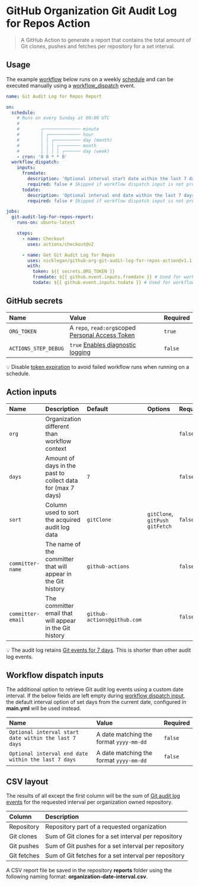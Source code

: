 # GitHub Organization Git Audit Log for Repos Action

> A GitHub Action to generate a report that contains the total amount of Git clones, pushes and fetches per repository for a set interval.

## Usage

The example [workflow](https://docs.github.com/en/actions/reference/workflow-syntax-for-github-actions) below runs on a weekly [schedule](https://docs.github.com/en/actions/reference/events-that-trigger-workflows#scheduled-events) and can be executed manually using a [workflow_dispatch](https://docs.github.com/en/actions/reference/events-that-trigger-workflows#manual-events) event.

```yml
name: Git Audit Log for Repos Report

on:
  schedule:
    # Runs on every Sunday at 00:00 UTC
    #
    #        ┌────────────── minute
    #        │ ┌──────────── hour
    #        │ │ ┌────────── day (month)
    #        │ │ │ ┌──────── month
    #        │ │ │ │ ┌────── day (week)
    - cron: '0 0 * * 0'
  workflow_dispatch:
    inputs:
      fromdate:
        description: 'Optional interval start date within the last 7 days (format: yyyy-mm-dd)'
        required: false # Skipped if workflow dispatch input is not provided
      todate:
        description: 'Optional interval end date within the last 7 days (format: yyyy-mm-dd)'
        required: false # Skipped if workflow dispatch input is not provided

jobs:
  git-audit-log-for-repos-report:
    runs-on: ubuntu-latest

    steps:
      - name: Checkout
        uses: actions/checkout@v2

      - name: Get Git Audit Log for Repos
        uses: nicklegan/github-org-git-audit-log-for-repos-action@v1.1.1
        with:
          token: ${{ secrets.ORG_TOKEN }}
          fromdate: ${{ github.event.inputs.fromdate }} # Used for workflow dispatch input
          todate: ${{ github.event.inputs.todate }} # Used for workflow dispatch input
```

## GitHub secrets

| Name                 | Value                                              | Required |
| :------------------- | :------------------------------------------------- | :------- |
| `ORG_TOKEN`          | A `repo`, `read:org`scoped [Personal Access Token] | `true`   |
| `ACTIONS_STEP_DEBUG` | `true` [Enables diagnostic logging]                | `false`  |

[personal access token]: https://github.com/settings/tokens/new?scopes=repo,read:org&description=Git+Audit+Log+Action 'Personal Access Token'
[enables diagnostic logging]: https://docs.github.com/en/actions/managing-workflow-runs/enabling-debug-logging#enabling-runner-diagnostic-logging 'Enabling runner diagnostic logging'

:bulb: Disable [token expiration](https://github.blog/changelog/2021-07-26-expiration-options-for-personal-access-tokens/) to avoid failed workflow runs when running on a schedule.

## Action inputs

| Name              | Description                                                   | Default                     | Options                          | Required |
| :---------------- | :------------------------------------------------------------ | :-------------------------- | :------------------------------- | :------- |
| `org`             | Organization different than workflow context                  |                             |                                  | `false`  |
| `days`            | Amount of days in the past to collect data for (max 7 days)   | `7`                         |                                  | `false`  |
| `sort`            | Column used to sort the acquired audit log data               | `gitClone`                  | `gitClone`, `gitPush` `gitFetch` | `false`  |
| `committer-name`  | The name of the committer that will appear in the Git history | `github-actions`            |                                  | `false`  |
| `committer-email` | The committer email that will appear in the Git history       | `github-actions@github.com` |                                  | `false`  |

:bulb: The audit log retains [Git events for 7 days](https://docs.github.com/organizations/keeping-your-organization-secure/reviewing-the-audit-log-for-your-organization#using-the-rest-api). This is shorter than other audit log events.

## Workflow dispatch inputs

The additional option to retrieve Git audit log events using a custom date interval.
If the below fields are left empty during [workflow dispatch input](https://github.blog/changelog/2020-07-06-github-actions-manual-triggers-with-workflow_dispatch/), the default interval option of set days from the current date, configured in **main.yml** will be used instead.

| Name                                                  | Value                                   | Required |
| :---------------------------------------------------- | :-------------------------------------- | :------- |
| `Optional interval start date within the last 7 days` | A date matching the format `yyyy-mm-dd` | `false`  |
| `Optional interval end date within the last 7 days`   | A date matching the format `yyyy-mm-dd` | `false`  |

## CSV layout

The results of all except the first column will be the sum of [Git audit log events](https://docs.github.com/organizations/keeping-your-organization-secure/reviewing-the-audit-log-for-your-organization#git-category-actions) for the requested interval per organization owned repository.

| Column      | Description                                          |
| :---------- | :--------------------------------------------------- |
| Repository  | Repository part of a requested organization          |
| Git clones  | Sum of Git clones for a set interval per repository  |
| Git pushes  | Sum of Git pushes for a set interval per repository  |
| Git fetches | Sum of Git fetches for a set interval per repository |

A CSV report file be saved in the repository **reports** folder using the following naming format: **organization-date-interval.csv**.
